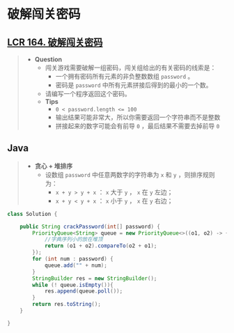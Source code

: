 # 破解闯关密码

## [LCR 164. 破解闯关密码](https://leetcode.cn/problems/ba-shu-zu-pai-cheng-zui-xiao-de-shu-lcof/)

> - **Question**
>   - 闯关游戏需要破解一组密码，闯关组给出的有关密码的线索是：
>     - 一个拥有密码所有元素的非负整数数组 `password` 。
>     - 密码是 `password` 中所有元素拼接后得到的最小的一个数。
>   - 请编写一个程序返回这个密码。
>   - **Tips**
>     - `0 < password.length <= 100`
>     - 输出结果可能非常大，所以你需要返回一个字符串而不是整数
>     - 拼接起来的数字可能会有前导 `0` ，最后结果不需要去掉前导 `0`

## Java

> - **贪心 + 堆排序**
>   - 设数组 `password` 中任意两数字的字符串为 `x` 和 `y` ，则排序规则为：
>     - `x + y > y + x` ： `x` 大于 `y` ， `x` 在 `y` 左边；
>     - `x + y < y + x` ： `x` 小于 `y` ， `x` 在 `y` 右边；

```java
class Solution {

    public String crackPassword(int[] password) {
        PriorityQueue<String> queue = new PriorityQueue<>((o1, o2) -> {
            //字典序列小的放在堆顶
            return (o1 + o2).compareTo(o2 + o1);
        });
        for (int num : password) {
            queue.add("" + num);
        }
        StringBuilder res = new StringBuilder();
        while (! queue.isEmpty()){
            res.append(queue.poll());
        }
        return res.toString();
    }

}
```
